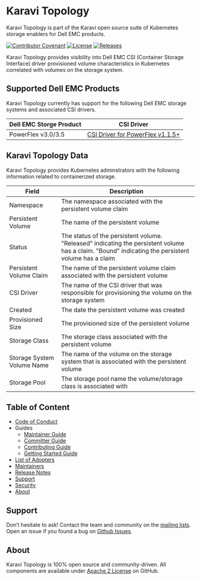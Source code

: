 <!--
Copyright (c) 2020 Dell Inc., or its subsidiaries. All Rights Reserved.

Licensed under the Apache License, Version 2.0 (the "License");
you may not use this file except in compliance with the License.
You may obtain a copy of the License at

    http://www.apache.org/licenses/LICENSE-2.0
-->
# Karavi Topology

Karavi Topology is part of the Karavi open source suite of Kubernetes storage enablers for Dell EMC products.

[![Contributor Covenant](https://img.shields.io/badge/Contributor%20Covenant-v2.0%20adopted-ff69b4.svg)](CODE_OF_CONDUCT.md) 
[![License](https://img.shields.io/badge/License-Apache%202.0-blue.svg)](https://www.apache.org/licenses/LICENSE-2.0)
[![Releases](https://img.shields.io/badge/Releases-green.svg)](https://github.com/dell/karavi-topology/releases)

Karavi Topology provides visibility into Dell EMC CSI (Container Storage Interface) driver provisioned volume characteristics in Kubernetes correlated with volumes on the storage system.  

## Supported Dell EMC Products

Karavi Topology currently has support for the following Dell EMC storage systems and associated CSI drivers.

| Dell EMC Storge Product | CSI Driver |
| ----------------------- | ---------- |
| PowerFlex v3.0/3.5 | [CSI Driver for PowerFlex v1.1.5+](https://github.com/dell/csi-vxflexos) |

## Karavi Topology Data

Karavi Topology provides Kubernetes adminstrators with the following information related to containerized storage.

| Field                      | Description                                                                                                                                        |
| -------------------------- | -------------------------------------------------------------------------------------------------------------------------------------------------- |  
| Namespace                  | The namespace associated with the persistent volume claim                                                                                          |
| Persistent Volume          | The name of the persistent volume                                                                                                                  |
| Status                     | The status of the persistent volume. "Released" indicating the persistent volume has a claim. "Bound" indicating the persistent volume has a claim |
| Persistent Volume Claim    | The name of the persistent volume claim associated with the persistent volume                                                                      |
| CSI Driver                 | The name of the CSI driver that was responsible for provisioning the volume on the storage system                                                  |
| Created                    | The date the persistent volume was created                                                                                                         |
| Provisioned Size           | The provisioned size of the persistent volume                                                                                                      |
| Storage Class              | The storage class associated with the persistent volume                                                                                            |
| Storage System Volume Name | The name of the volume on the storage system that is associated with the persistent volume                                                         |
| Storage Pool               | The storage pool name the volume/storage class is associated with                                                                                  |

## Table of Content
- [Code of Conduct](./docs/CODE_OF_CONDUCT.md)
- Guides
  - [Maintainer Guide](./docs/MAINTAINER_GUIDE.md)
  - [Committer Guide](./docs/COMMITTER_GUIDE.md)
  - [Contributing Guide](./docs/CONTRIBUTING.md)
  - [Getting Started Guide](./docs/GETTING_STARTED_GUIDE.md)
- [List of Adopters](./ADOPTERS.md)
- [Maintainers](./docs/MAINTAINERS.md)
- [Release Notes](./docs/RELEASE_NOTES.md)
- [Support](./docs/SUPPORT.md)
- [Security](./docs/SECURITY.md)
- [About](#about)

## Support

Don’t hesitate to ask! Contact the team and community on the [mailing lists](https://group).
Open an issue if you found a bug on [Github Issues](https://github.com/dell/karavi-topology/issues).

## About

Karavi Topology is 100% open source and community-driven. All components are available
under [Apache 2 License](https://www.apache.org/licenses/LICENSE-2.0.html) on
GitHub.
